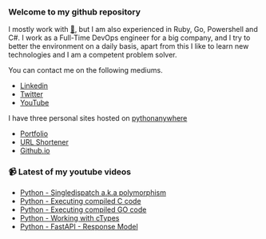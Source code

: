 ### Welcome to my github repository

I mostly work with [:snake:](https://www.python.org/), but I am also experienced in Ruby, Go, Powershell and C#. I work as a Full-Time DevOps engineer for a big company, and I try to better the environment on a daily basis, apart from this I like to learn new technologies and I am a competent problem solver.

You can contact me on the following mediums.
- [Linkedin](https://www.linkedin.com/in/r3ap3rpy)
- [Twitter](https://twitter.com/r3ap3rpy)
- [YouTube](https://www.youtube.com/channel/UC1qkMXH8d2I9DDAtBSeEHqg)

I have three personal sites hosted on [pythonanywhere](https://www.pythonanywhere.com/)
- [Portfolio](http://r3ap3rpy.pythonanywhere.com/)
- [URL Shortener](http://shortenpy.pythonanywhere.com/)
- [Github.io](https://r3ap3rpy.github.io/)

### :video_camera: Latest of my youtube videos
<!-- YOUTUBE:START -->
- [Python - Singledispatch a.k.a  polymorphism](https://www.youtube.com/watch?v=bXiaybScLio)
- [Python - Executing compiled C code](https://www.youtube.com/watch?v=f9CkQURvL00)
- [Python - Executing compiled GO code](https://www.youtube.com/watch?v=NU5V8A2lYYI)
- [Python - Working with cTypes](https://www.youtube.com/watch?v=G3KKWvmWmZ4)
- [Python - FastAPI - Response Model](https://www.youtube.com/watch?v=YGrOBwDgD0U)
<!-- YOUTUBE:END -->

